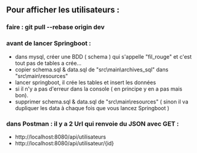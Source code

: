 ## Pour afficher les utilisateurs :
### faire : git pull --rebase origin dev
### avant de lancer Springboot :
- dans mysql, créer une BDD ( schema ) qui s'appelle "fil_rouge" et c'est tout pas de tables a crée...
- copier schema.sql & data.sql de "src\main\archives_sql" dans "src\main\resources"
- lancer springboot, il crée les tables et insert les données
- si il n'y a pas d'erreur dans la console ( en principe y en a pas mais bon).
- supprimer schema.sql & data.sql de "src\main\resources" ( sinon il va dupliquer les data à chaque fois que vous lancez Springboot )
### dans Postman : il y a 2 Url qui renvoie du JSON avec GET :
- http://localhost:8080/api/utilisateurs
- http://localhost:8080/api/utilisateur/{id}